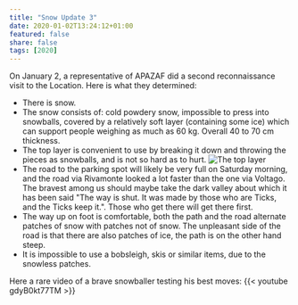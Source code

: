 ```yaml
---
title: "Snow Update 3"
date: 2020-01-02T13:24:12+01:00
featured: false
share: false
tags: [2020]
---
```


On January 2, a representative of APAZAF did a second reconnaissance visit to the Location. Here is what they determined:

- There is snow.
- The snow consists of: cold powdery snow, impossible to press into snowballs, covered by a relatively soft layer (containing some ice) which can support people weighing as much as 60 kg. Overall 40 to 70 cm thickness.
- The top layer is convenient to use by breaking it down and throwing the pieces as snowballs, and is not so hard as to hurt.
![The top layer](/media/post/strata.jpg)
- The road to the parking spot will likely be very full on Saturday morning, and the road via Rivamonte looked a lot faster than the one via Voltago. The bravest among us should maybe take the dark valley about which it has been said "The way is shut. It was made by those who are Ticks, and the Ticks keep it.". Those who get there will get there first.
- The way up on foot is comfortable, both the path and the road alternate patches of snow with patches not of snow. The unpleasant side of the road is that there are also patches of ice, the path is on the other hand steep.
- It is impossible to use a bobsleigh, skis or similar items, due to the snowless patches.

Here a rare video of a brave snowballer testing his best moves:
{{< youtube gdyB0kt77TM >}}
